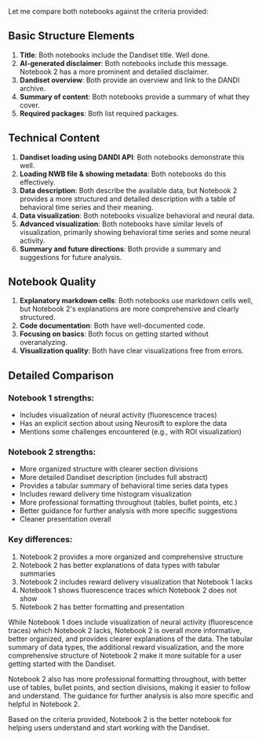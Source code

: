 Let me compare both notebooks against the criteria provided:

## Basic Structure Elements
1. **Title**: Both notebooks include the Dandiset title. Well done.
2. **AI-generated disclaimer**: Both notebooks include this message. Notebook 2 has a more prominent and detailed disclaimer.
3. **Dandiset overview**: Both provide an overview and link to the DANDI archive.
4. **Summary of content**: Both notebooks provide a summary of what they cover.
5. **Required packages**: Both list required packages.

## Technical Content
1. **Dandiset loading using DANDI API**: Both notebooks demonstrate this well.
2. **Loading NWB file & showing metadata**: Both notebooks do this effectively.
3. **Data description**: Both describe the available data, but Notebook 2 provides a more structured and detailed description with a table of behavioral time series and their meaning.
4. **Data visualization**: Both notebooks visualize behavioral and neural data.
5. **Advanced visualization**: Both notebooks have similar levels of visualization, primarily showing behavioral time series and some neural activity.
6. **Summary and future directions**: Both provide a summary and suggestions for future analysis.

## Notebook Quality
1. **Explanatory markdown cells**: Both notebooks use markdown cells well, but Notebook 2's explanations are more comprehensive and clearly structured.
2. **Code documentation**: Both have well-documented code.
3. **Focusing on basics**: Both focus on getting started without overanalyzing.
4. **Visualization quality**: Both have clear visualizations free from errors.

## Detailed Comparison

### Notebook 1 strengths:
- Includes visualization of neural activity (fluorescence traces)
- Has an explicit section about using Neurosift to explore the data
- Mentions some challenges encountered (e.g., with ROI visualization)

### Notebook 2 strengths:
- More organized structure with clearer section divisions
- More detailed Dandiset description (includes full abstract)
- Provides a tabular summary of behavioral time series data types
- Includes reward delivery time histogram visualization
- More professional formatting throughout (tables, bullet points, etc.)
- Better guidance for further analysis with more specific suggestions
- Cleaner presentation overall

### Key differences:
1. Notebook 2 provides a more organized and comprehensive structure
2. Notebook 2 has better explanations of data types with tabular summaries
3. Notebook 2 includes reward delivery visualization that Notebook 1 lacks
4. Notebook 1 shows fluorescence traces which Notebook 2 does not show
5. Notebook 2 has better formatting and presentation

While Notebook 1 does include visualization of neural activity (fluorescence traces) which Notebook 2 lacks, Notebook 2 is overall more informative, better organized, and provides clearer explanations of the data. The tabular summary of data types, the additional reward visualization, and the more comprehensive structure of Notebook 2 make it more suitable for a user getting started with the Dandiset.

Notebook 2 also has more professional formatting throughout, with better use of tables, bullet points, and section divisions, making it easier to follow and understand. The guidance for further analysis is also more specific and helpful in Notebook 2.

Based on the criteria provided, Notebook 2 is the better notebook for helping users understand and start working with the Dandiset.